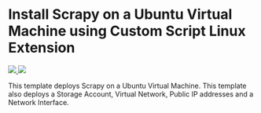 # Install Scrapy on a Ubuntu Virtual Machine using Custom Script Linux Extension

<a href="https://portal.azure.com/#create/Microsoft.Template/uri/https%3A%2F%2Fraw.githubusercontent.com%2FTVDKoni%2Fazure-quickstart-templates%2Fmaster%2Fscrapy-on-ubuntu%2Fazuredeploy.json" target="_blank">
    <img src="http://azuredeploy.net/deploybutton.png"/>
</a>
<a href="http://armviz.io/#/?load=https%3A%2F%2Fraw.githubusercontent.com%2FTVDKoni%2Fazure-quickstart-templates%2Fmaster%2Fscrapy-on-ubuntu%2Fazuredeploy.json" target="_blank">
    <img src="http://armviz.io/visualizebutton.png"/>
</a>

This template deploys Scrapy on a Ubuntu Virtual Machine. This template also deploys a Storage Account, Virtual Network, Public IP addresses and a Network Interface.

